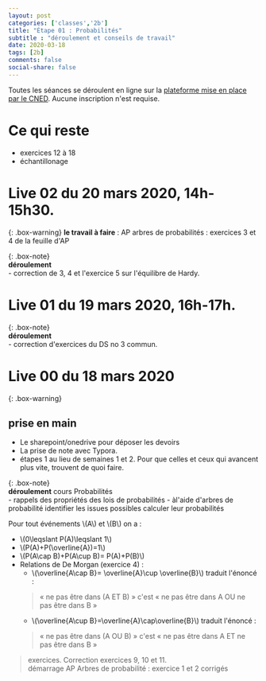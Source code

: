 ```yaml
---
layout: post 
categories: ['classes','2b']
title: "Étape 01 : Probabilités"
subtitle : "déroulement et conseils de travail"
date: 2020-03-18
tags: [2b]
comments: false
social-share: false
---
```

Toutes les séances se déroulent en ligne sur la [plateforme mise en place par le CNED](https://eu.bbcollab.com/guest/440d3eb8417a4beca73b2be705cbd574). Aucune inscription n'est requise.

# Ce qui reste 
- exercices 12 à 18
- échantillonage

# Live 02 du 20 mars 2020, 14h-15h30.  [<i class="fab fa-youtube"></i>](https://youtu.be/XuUcF9Nxx00)

{: .box-warning} 
**le travail à faire** :  AP arbres de probabilités : exercices 3 et 4 de la feuille d'AP  


{: .box-note}   
**déroulement**  
	- correction de 3, 4 et l'exercice 5 sur l'équilibre de Hardy. 

# Live 01 du 19 mars 2020, 16h-17h. [<i class="fab fa-youtube"></i>](https://youtu.be/s434Q1KAwBM)

{: .box-note}   
**déroulement**  
	- correction d'exercices du DS no 3 commun. 
 
# Live 00 du 18 mars 2020

{: .box-warning}
## prise en main
- Le sharepoint/onedrive pour déposer les devoirs
- La prise de note avec Typora.
- étapes 1 au lieu de semaines 1 et 2. Pour que celles et ceux qui avancent plus vite, trouvent de quoi faire.


{: .box-note}   
**déroulement** cours Probabilités  
	- rappels des propriétés des lois de probabilités
	- àl'aide d'arbres de probabilité identifier les issues possibles calculer leur probabilités
	
Pour tout événements \\(A\\)  et \\(B\\) on a :
-   \\(0\leqslant P(A)\leqslant 1\\)
-   \\(P(A)+P(\overline{A})=1\\)
-   \\(P(A\cap B)+P(A\cup B)= P(A)+P(B)\\)
-   Relations de De Morgan (exercice 4) :
	-   \\(\overline{A\cap B}= \overline{A}\cup \overline{B}\\) traduit l'énoncé :  
	> &laquo;	ne pas être dans (A ET B) &raquo;	c'est &laquo;	ne pas être dans A OU ne pas être dans B &raquo;
	-   \\(\overline{A\cup B}=\overline{A}\cap\overline{B}\\)  traduit l'énoncé : 
	> &laquo;	ne pas être dans (A OU B) &raquo; c'est &laquo;	 ne pas être dans A ET ne pas être dans B &raquo;

> exercices. 
> Correction exercices 9, 10 et 11.  
> démarrage AP Arbres de probabilité :  exercice 1 et 2 corrigés  




